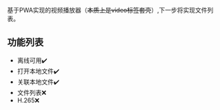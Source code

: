 基于PWA实现的视频播放器（~~本质上是video标签套壳~~）,下一步将实现文件列表。

## 功能列表
- 离线可用✔️
- 打开本地文件✔️
- 关联本地文件✔️
- 文件列表❌
- H.265❌
